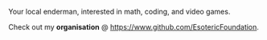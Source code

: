 Your local enderman, interested in math, coding, and video games.

Check out my **organisation** @ https://www.github.com/EsotericFoundation.
